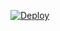 



[![Deploy](https://www.herokucdn.com/deploy/button.svg)](https://heroku.com/deploy?template=https://github.com/Lakshsharma31/ajmalmd/)

